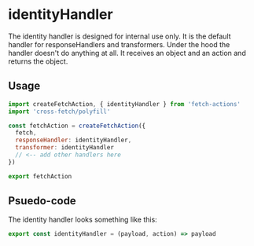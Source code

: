 # identityHandler
The identity handler is designed for internal use only. It is the default handler for responseHandlers and transformers. Under the hood the handler doesn't do anything at all. It receives an object and an action and returns the object.

## Usage

```js
import createFetchAction, { identityHandler } from 'fetch-actions'
import 'cross-fetch/polyfill'

const fetchAction = createFetchAction({
  fetch,
  responseHandler: identityHandler,
  transformer: identityHandler
  // <-- add other handlers here
})

export fetchAction
```

## Psuedo-code
The identity handler looks something like this:

```js
export const identityHandler = (payload, action) => payload
```
